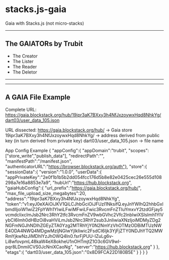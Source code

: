 # stacks.js-gaia
Gaia with Stacks.js (not micro-stacks)

--------------------------------------
 The GAIATORs by Trubit
--------------------------------------
  - The Creator
  - The Lister
  - The Reader
  - The Deletor
--------------------------------------

----------------------
 A GAIA File Example
----------------------

Complete URL:
https://gaia.blockstack.org/hub/19ipr3aK7BXxy3h4NfJxzoywxHqd8NhkYg/dart03/user_data_105.json

URL dissected:
https://gaia.blockstack.org/hub/     -> Gaia store
19ipr3aK7BXxy3h4NfJxzoywxHqd8NhkYg/  -> address derived from public key (in turn derived from private key)
dart03/user_data_105.json            -> file name

App Config Example
{
  "appConfig":{
    "appDomain":"trubit",
    "scopes":["store_write","publish_data"],
    "redirectPath":"",
    "manifestPath":"/manifest.json",
    "authenticatorURL":"https://browser.blockstack.org/auth"},
  "store":{
      "sessionData":{
          "version":"1.0.0",
          "userData":{
              "appPrivateKey":"2e0f1b1b5b2dd054fcc176d5b8e82e0425cec26e555d108298a7e16a8853e7a9",
              "hubUrl":"https://hub.blockstack.org",
              "gaiaHubConfig":{
                  "url_prefix":"https://gaia.blockstack.org/hub/",
                  "max_file_upload_size_megabytes":20,
                  "address":"19ipr3aK7BXxy3h4NfJxzoywxHqd8NhkYg",
                  "token":"v1:eyJ0eXAiOiJKV1QiLCJhbGciOiJFUzI1NksifQ.eyJnYWlhQ2hhbGxlbmdlIjoiW1wiZ2FpYWh1YlwiLFwiMFwiLFwic3RvcmFnZTIuYmxvY2tzdGFjay5vcmdcIixcImJsb2Nrc3RhY2tfc3RvcmFnZV9wbGVhc2Vfc2lnblwiXSIsImh1YlVybCI6Imh0dHBzOi8vaHViLmJsb2Nrc3RhY2sub3JnIiwiaXNzIjoiMDMyZDg2NGFmNGJhNDlhZGEyZTA0Yzg2MTRhYjY0N2NmYzVhOTMzODBiMTUzNWE4ODA4NWQ4MDgwMzljNGIwYjlkIiwic2FsdCI6Ijk3YjFjZTY0NDJhYTQ2MWRmYjkwNzJiMDhlYzJhOWQ4In0.fsrFjPUU-IZuLg6v-Li8wfovpmL48kaW4eX8okheU1nOHTmjtZ1O3c6GV9wI-pqr8LDnmilCVS0JcNniXCaoNg",
                  "server":"https://hub.blockstack.org"
              }
          },
          "etags":{
              "dart03/user_data_105.json":"0x8D9FCA22D180B5E"
          }
      }
  }
}
